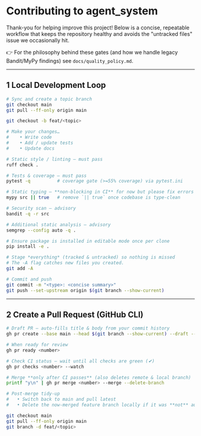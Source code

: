 # Contributing to **agent_system**

Thank-you for helping improve this project!  Below is a concise, repeatable workflow that keeps the repository healthy and avoids the "untracked files" issue we occasionally hit.

👉  For the philosophy behind these gates (and how we handle legacy Bandit/MyPy
    findings) see `docs/quality_policy.md`.

---
## 1  Local Development Loop

```bash
# Sync and create a topic branch
git checkout main
git pull --ff-only origin main

git checkout -b feat/<topic>

# Make your changes…
#    • Write code
#    • Add / update tests
#    • Update docs

# Static style / linting – must pass
ruff check .

# Tests & coverage – must pass
pytest -q          # coverage gate (>=55% coverage) via pytest.ini

# Static typing – **non-blocking in CI** for now but please fix errors locally
mypy src || true   # remove `|| true` once codebase is type-clean

# Security scan – advisory
bandit -q -r src

# Additional static analysis – advisory
semgrep --config auto -q .

# Ensure package is installed in editable mode once per clone
pip install -e .

# Stage *everything* (tracked & untracked) so nothing is missed
# The -A flag catches new files you created.
git add -A

# Commit and push
git commit -m "<type>: <concise summary>"
git push --set-upstream origin $(git branch --show-current)
```

---
## 2  Create a Pull Request (GitHub CLI)

```bash
# Draft PR – auto-fills title & body from your commit history
gh pr create --base main --head $(git branch --show-current) --draft --fill

# When ready for review
gh pr ready <number>

# Check CI status – wait until all checks are green (✔)
gh pr checks <number> --watch

# Merge **only after CI passes** (also deletes remote & local branch)
printf "y\n" | gh pr merge <number> --merge --delete-branch

# Post-merge tidy-up
#   • Switch back to main and pull latest
#   • Delete the now-merged feature branch locally if it was **not** auto-deleted

git checkout main
git pull --ff-only origin main
git branch -d feat/<topic>
```